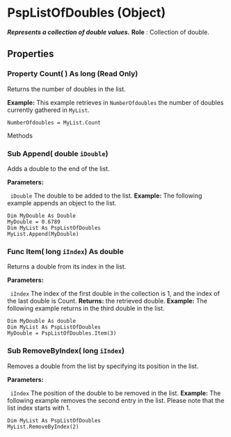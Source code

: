 # PspListOfDoubles (Object)

**_Represents a collection of double values._**
**Role** : Collection of double.

## Properties

### Property **Count**( ) As long (Read Only)

Returns the number of doubles in the list.

**Example:**      This example retrieves in `NumberOfdoubles` the number of doubles currently gathered in `MyList`.

```VBScript
NumberOfdoubles = MyList.Count

```

Methods

### Sub **Append**( double  `iDouble`)

Adds a double to the end of the list.

**Parameters:**

` iDouble`      The double to be added to the list.
**Example:**      The following example appends an object to the list.

```VBScript
Dim MyDouble As Double
MyDouble = 0.6789
Dim MyList As PspListOfDoubles
MyList.Append(MyDouble)

```

### Func **Item**( long  `iIndex`) As double

Returns a double from its index in the list.

**Parameters:**

` iIndex`      The index of the first double in the collection is 1, and the index of the last double is Count.
**Returns:**      the retrieved double.  **Example:**      The following example returns in the third double in the list.

```VBScript
Dim MyDouble As double
Dim MyList As PspListOfDoubles
MyDouble = PspListOfDoubles.Item(3)

```

### Sub **RemoveByIndex**( long  `iIndex`)

Removes a double from the list by specifying its position in the list.

**Parameters:**

` iIndex`      The position of the double to be removed in the list.
**Example:**      The following example removes the second entry in the list. Please note that the list index starts with 1.

```VBScript
Dim MyList As PspListOfDoubles
MyList.RemoveByIndex(2)

```